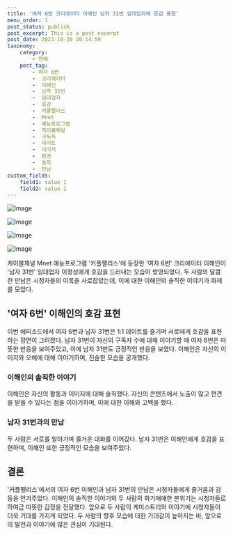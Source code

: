 ```yaml
---
title: '여자 6번 크리에이터 이해인 남자 31번 임대업자에 호감 표현'
menu_order: 1
post_status: publish
post_excerpt: This is a post excerpt
post_date: 2023-10-20 20:14:59
taxonomy:
    category:
        - 연예
    post_tag:
        - 여자 6번
        -  크리에이터
        -  이해인
        -  남자 31번
        -  임대업자
        -  호감
        -  커플팰리스
        -  Mnet
        -  예능프로그램
        -  케이블채널
        -  구독자
        -  데이트
        -  이미지
        -  편견
        -  솔직
        -  만남
custom_fields:
    field1: value 1
    field2: value 2
---
```


![Image](https://ssl.pstatic.net/mimgnews/image/117/2024/02/07/0003805301_001_20240207064204068.jpg?type=w540)

![Image](https://mimgnews.pstatic.net/image/117/2024/02/07/0003805301_002_20240207064204107.jpg?type=w540)

![Image](https://ssl.pstatic.net/mimgnews/image/117/2024/02/07/0003805301_003_20240207064204184.jpg?type=w540)

![Image](https://mimgnews.pstatic.net/image/117/2024/02/07/0003805301_004_20240207064204248.jpg?type=w540)


케이블채널 Mnet 예능프로그램 '커플팰리스'에 등장한 '여자 6번' 크리에이터 이해인이 '남자 31번' 임대업자 이정성에게 호감을 드러내는 모습이 방영되었다. 두 사람의 달콤한 만남은 시청자들의 이목을 사로잡았는데, 이에 대한 이해인의 솔직한 이야기가 화제를 모았다.

## '여자 6번' 이해인의 호감 표현
이번 에피소드에서 여자 6번과 남자 31번은 1:1 데이트를 즐기며 서로에게 호감을 표현하는 장면이 그려졌다. 남자 31번이 자신의 구독자 수에 대해 이야기할 때 여자 6번은 따뜻한 반응을 보여주었고, 이에 남자 31번도 긍정적인 반응을 보였다. 이해인은 자신의 이미지와 오해에 대해 이야기하며, 진솔한 모습을 공개했다. 

### 이해인의 솔직한 이야기
이해인은 자신의 활동과 이미지에 대해 솔직했다. 자신의 콘텐츠에서 노출이 많고 편견을 받을 수 있다는 점을 이야기하며, 이에 대한 이해와 고백을 했다.

### 남자 31번과의 만남
두 사람은 서로를 알아가며 즐거운 대화를 이어갔다. 남자 31번은 이해인에게 호감을 표현하며, 이해인 또한 긍정적인 모습을 보여주었다.

## 결론
'커플팰리스'에서의 여자 6번 이해인과 남자 31번의 만남은 시청자들에게 즐거움과 감동을 안겨주었다. 이해인의 솔직한 이야기와 두 사람의 화기애애한 분위기는 시청자들로 하여금 따뜻한 감정을 전달했다. 앞으로 두 사람의 케미스트리와 이야기에 시청자들이 더욱 기대를 가지게 되었다. 두 사람의 향후 모습에 대한 기대감이 높아지는 바, 앞으로의 발전과 이야기에 많은 관심이 기대된다.
